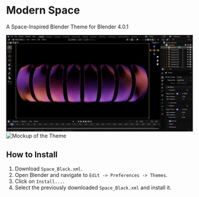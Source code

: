 # Modern Space
A Space-Inspired Blender Theme for Blender 4.0.1

![Screenshot of the Theme](space_modern.png "Screenshot of the Theme")
![Mockup of the Theme](mockup.png.png "Mockup of the Theme")

## How to Install

1. Download `Space_Black.xml`.
2. Open Blender and navigate to `Edit -> Preferences -> Themes`.
3. Click on `Install...`.
4. Select the previously downloaded `Space_Black.xml` and install it.
